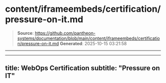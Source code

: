# content/iframeembeds/certification/pressure-on-it.md

> **Source**: https://github.com/pantheon-systems/documentation/blob/main/content/iframeembeds/certification/pressure-on-it.md
> **Generated**: 2025-10-15 03:21:58

---

---
title: WebOps Certification
subtitle: "Pressure on IT"
---

<Partial file="certification-guide/pressure-on-it.md" />
